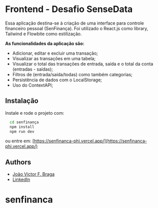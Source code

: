 # Frontend - Desafio SenseData

Essa aplicação destina-se à criação de uma interface para controle financeiro pessoal (SenFinança).
Foi utilizado o React.js como library, Tailwind e Flowbite como estilização.

**As funcionalidades da aplicação são:**

- Adicionar, editar e excluir uma transação;
- Visualizar as transações em uma tabela;
- Visualizar o total das transações de entrada, saída e o total da conta (entradas -
  saídas);
- Filtros de (entrada/saída/todas) como também categorias;
- Persistência de dados com o LocalStorage;
- Uso do ContextAPI;

## Instalação

Instale e rode o projeto com:

```bash
  cd senfinança
  npm install
  npm run dev
```

ou entre em: [https://senfinanca-phi.vercel.app/](https://senfinanca-phi.vercel.app/)

## Authors

- [João Victor F. Braga](https://www.github.com/d3moon)
- [LinkedIn](https://www.linkedin.com/in/d3moon)

# senfinanca
